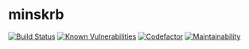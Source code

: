 # minskrb

[![Build Status](https://travis-ci.org/minskrb/minskrb.svg?branch=master)](https://travis-ci.org/minskrb/minskrb)
[![Known Vulnerabilities](https://snyk.io/test/github/minskrb/minskrb/badge.svg)](https://snyk.io/test/github/minskrb/minskrb)
[![Codefactor](https://www.codefactor.io/repository/github/minskrb/minskrb/badge)](https://www.codefactor.io/repository/github/minskrb/minskrb)
[![Maintainability](https://api.codeclimate.com/v1/badges/6935046d4fe495026bdb/maintainability)](https://codeclimate.com/github/minskrb/minskrb/maintainability)
